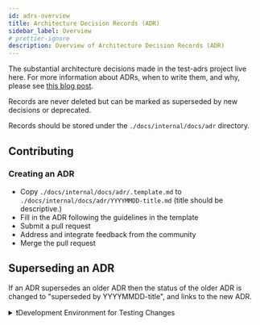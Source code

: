```yaml
---
id: adrs-overview
title: Architecture Decision Records (ADR)
sidebar_label: Overview
# prettier-ignore
description: Overview of Architecture Decision Records (ADR)
---
```


The substantial architecture decisions made in the test-adrs project live here.
For more information about ADRs, when to write them, and why, please see
[this blog post](https://engineering.atspotify.com/2020/04/14/when-should-i-write-an-architecture-decision-record/).

Records are never deleted but can be marked as superseded by new decisions or
deprecated.

Records should be stored under the `./docs/internal/docs/adr` directory.

## Contributing

### Creating an ADR

- Copy `./docs/internal/docs/adr/.template.md` to
  `./docs/internal/docs/adr/YYYYMMDD-title.md` (title should be
  descriptive.)
- Fill in the ADR following the guidelines in the template
- Submit a pull request
- Address and integrate feedback from the community
- Merge the pull request

## Superseding an ADR

If an ADR supersedes an older ADR then the status of the older ADR is changed to
"superseded by YYYYMMDD-title", and links to the new ADR.


<details><summary>❗Development Environment for Testing Changes</summary>

 >[!IMPORTANT]
 Always test breaking changes in development environment before production.
